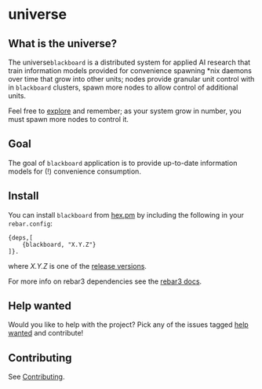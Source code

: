 # universe

## What is the universe?

The universe`blackboard` is a distributed system for applied AI research that train information models provided for convenience spawning *nix daemons over time that grow into other units; nodes provide granular unit control with in `blackboard` clusters, spawn more nodes to allow control of additional units.

Feel free to [explore](https://github.com/spacebeam) and remember; as your system grow in number, you must spawn more nodes to control it.

## Goal 
The goal of `blackboard` application is to provide up-to-date information models for (!) convenience consumption.

## Install

You can install `blackboard` from [hex.pm](https://hex.pm/packages/blackboard) by including the following in your `rebar.config`:

```
{deps,[
	{blackboard, "X.Y.Z"}
]}.
```
where _X.Y.Z_ is one of the [release versions](https://github.com/spacebeam/blackboard/releases).

For more info on rebar3 dependencies see the [rebar3 docs](http://www.rebar3.org/docs/dependencies).

## Help wanted

Would you like to help with the project? Pick any of the issues tagged [help wanted](https://github.com/spacebeam/blackboard/labels/help%20wanted) and contribute!

## Contributing

See  [Contributing](CONTRIBUTING.md).
